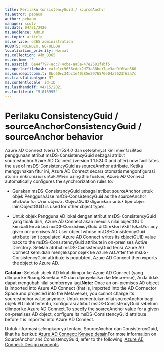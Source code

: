```yaml
---
title: Perilaku ConsistencyGuid / sourceAnchor
ms.author: pebaum
author: pebaum
manager: scotv
ms.date: 04/21/2020
ms.audience: Admin
ms.topic: article
ms.service: o365-administration
ROBOTS: NOINDEX, NOFOLLOW
localization_priority: Normal
ms.collection: Adm_O365
ms.custom: ''
ms.assetid: 6a44f797-acc7-4cbe-aa5a-47e2581fabf5
ms.openlocfilehash: eafe1ec9636cddc9d73a88beb7ae3ad9f6fad660
ms.sourcegitcommit: 8bc60ec34bc1e40685e3976576e04a2623f63a7c
ms.translationtype: MT
ms.contentlocale: id-ID
ms.lasthandoff: 04/15/2021
ms.locfileid: "51816995"
---
```

# <a name="consistencyguid--sourceanchor-behavior"></a><span data-ttu-id="e6174-102">Perilaku ConsistencyGuid / sourceAnchor</span><span class="sxs-lookup"><span data-stu-id="e6174-102">ConsistencyGuid / sourceAnchor behavior</span></span>

<span data-ttu-id="e6174-103">Azure AD Connect (versi 1.1.524.0 dan setelahnya) kini memfasilitasi penggunaan atribut msDS-ConsistencyGuid sebagai atribut sourceAnchor.</span><span class="sxs-lookup"><span data-stu-id="e6174-103">Azure AD Connect (version 1.1.524.0 and after) now facilitates the use of msDS-ConsistencyGuid as sourceAnchor attribute.</span></span> <span data-ttu-id="e6174-104">Ketika menggunakan fitur ini, Azure AD Connect secara otomatis mengonfigurasi aturan sinkronisasi untuk:</span><span class="sxs-lookup"><span data-stu-id="e6174-104">When using this feature, Azure AD Connect automatically configures the synchronization rules to:</span></span>
  
- <span data-ttu-id="e6174-105">Gunakan msDS-ConsistencyGuid sebagai atribut sourceAnchor untuk objek Pengguna.</span><span class="sxs-lookup"><span data-stu-id="e6174-105">Use msDS-ConsistencyGuid as the sourceAnchor attribute for User objects.</span></span> <span data-ttu-id="e6174-106">ObjectGUID digunakan untuk tipe objek lain.</span><span class="sxs-lookup"><span data-stu-id="e6174-106">ObjectGUID is used for other object types.</span></span>
    
- <span data-ttu-id="e6174-107">Untuk objek Pengguna AD lokal dengan atribut msDS-ConsistencyGuid yang tidak diisi, Azure AD Connect akan menulis nilai objectGUID kembali ke atribut msDS-ConsistencyGuid di Direktori Aktif lokal.</span><span class="sxs-lookup"><span data-stu-id="e6174-107">For any given on-premises AD User object whose msDS-ConsistencyGuid attribute isn't populated, Azure AD Connect writes its objectGUID value back to the msDS-ConsistencyGuid attribute in on-premises Active Directory.</span></span> <span data-ttu-id="e6174-108">Setelah atribut msDS-ConsistencyGuid terisi, Azure AD Connect kemudian mengekspor objek ke Azure AD.</span><span class="sxs-lookup"><span data-stu-id="e6174-108">After the msDS-ConsistencyGuid attribute is populated, Azure AD Connect then exports the object to Azure AD.</span></span>
    
 <span data-ttu-id="e6174-109">**Catatan:** Setelah objek AD lokal diimpor ke Azure AD Connect (yang diimpor ke Ruang Konektor AD dan diproyeksikan ke Metaverse), Anda tidak dapat mengubah nilai sumbernya lagi.</span><span class="sxs-lookup"><span data-stu-id="e6174-109">**Note:** Once an on-premises AD object is imported into Azure AD Connect (that is, imported into the AD Connector Space and projected into the Metaverse), you cannot change its sourceAnchor value anymore.</span></span> <span data-ttu-id="e6174-110">Untuk menentukan nilai sourceAnchor bagi objek AD lokal tertentu, konfigurasi atribut msDS-ConsistencyGuid sebelum diimpor ke Azure AD Connect.</span><span class="sxs-lookup"><span data-stu-id="e6174-110">To specify the sourceAnchor value for a given on-premises AD object, configure its msDS-ConsistencyGuid attribute before it is imported into Azure AD Connect.</span></span> 
  
<span data-ttu-id="e6174-111">Untuk informasi selengkapnya tentang SourceAnchor dan ConsistencyGuid, lihat hal berikut: [Azure AD Connect: Konsep desain](https://docs.microsoft.com/azure/active-directory/connect/active-directory-aadconnect-design-concepts)</span><span class="sxs-lookup"><span data-stu-id="e6174-111">For more information on SourceAnchor and ConsistencyGuid, refer to the following: [Azure AD Connect: Design concepts](https://docs.microsoft.com/azure/active-directory/connect/active-directory-aadconnect-design-concepts)</span></span>
  

